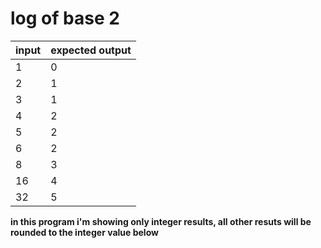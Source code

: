 # log of base 2

| input | expected output |
|-------|-----------------|
| 1     | 0               |
| 2     | 1               |
| 3     | 1               |
| 4     | 2               |
| 5     | 2               |
| 6     | 2               |
| 8     | 3               |
| 16    | 4               |
| 32    | 5               |

**in this program i'm showing only integer results, all other resuts will be rounded to the integer value below**
